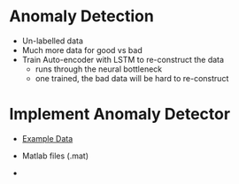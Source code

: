 # Anomaly Detection

  - Un-labelled data
  - Much more data for good vs bad
  - Train Auto-encoder with LSTM to re-construct the data
    - runs through the neural bottleneck
    - one trained, the bad data will be hard to re-construct
    
# Implement Anomaly Detector

  - [Example Data](https://csegroups.case.edu/bearingdatacenter/pages/download-data-file)
  
  - Matlab files (.mat)
  -
  
